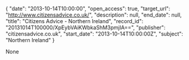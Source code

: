 {
  "date": "2013-10-14T10:00:00", 
  "open_access": true, 
  "target_url": "http://www.citizensadvice.co.uk/", 
  "description": null, 
  "end_date": null, 
  "title": "Citizens Advice - Northern Ireland", 
  "record_id": "20131014T100000/XpEybVAiKWbkaShM3pmjIA==", 
  "publisher": "citizensadvice.co.uk", 
  "start_date": "2013-10-14T10:00:00Z", 
  "subject": "Northern Ireland"
}

None